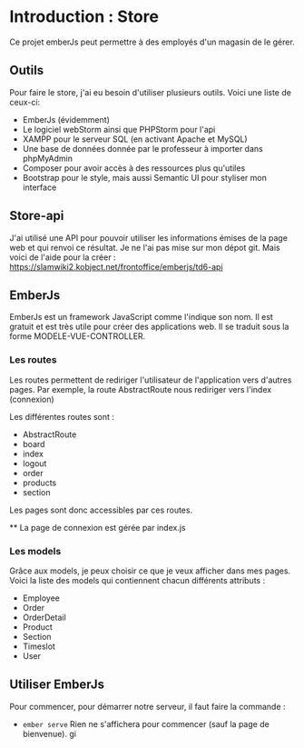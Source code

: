 # Introduction : Store

Ce projet emberJs peut permettre à des employés d'un magasin de le gérer.

## Outils

Pour faire le store, j'ai eu besoin d'utiliser plusieurs outils.
Voici une liste de ceux-ci:
* EmberJs (évidemment)
* Le logiciel webStorm ainsi que PHPStorm pour l'api
* XAMPP pour le serveur SQL (en activant Apache et MySQL)
* Une base de données donnée par le professeur à importer dans phpMyAdmin
* Composer pour avoir accès à des ressources plus qu'utiles
* Bootstrap pour le style, mais aussi Semantic UI pour styliser mon interface

## Store-api
J'ai utilisé une API pour pouvoir utiliser les informations émises de la page web et qui renvoi ce résultat.
Je ne l'ai pas mise sur mon dépot git. Mais voici de l'aide pour la créer : https://slamwiki2.kobject.net/frontoffice/emberjs/td6-api

## EmberJs

EmberJs est un framework JavaScript comme l'indique son nom. Il est gratuit et est très utile pour créer des applications
web. Il se traduit sous la forme  MODELE-VUE-CONTROLLER.

### Les routes

Les routes permettent de rediriger l'utilisateur de l'application vers d'autres pages. Par exemple, la route AbstractRoute nous rediriger vers l'index (connexion)

Les différentes routes sont :

* AbstractRoute 
* board
* index
* logout
* order
* products
* section

Les pages sont donc accessibles par ces routes.

** La page de connexion est gérée par index.js

### Les models

Grâce aux models, je peux choisir ce que je veux afficher dans mes pages. Voici la liste des models qui contiennent chacun différents attributs :
* Employee
* Order 
* OrderDetail
* Product
* Section
* Timeslot 
* User

## Utiliser EmberJs

Pour commencer, pour démarrer notre serveur, il faut faire la commande :
* `ember serve`
Rien ne s'affichera pour commencer (sauf la page de bienvenue).
  gi 
